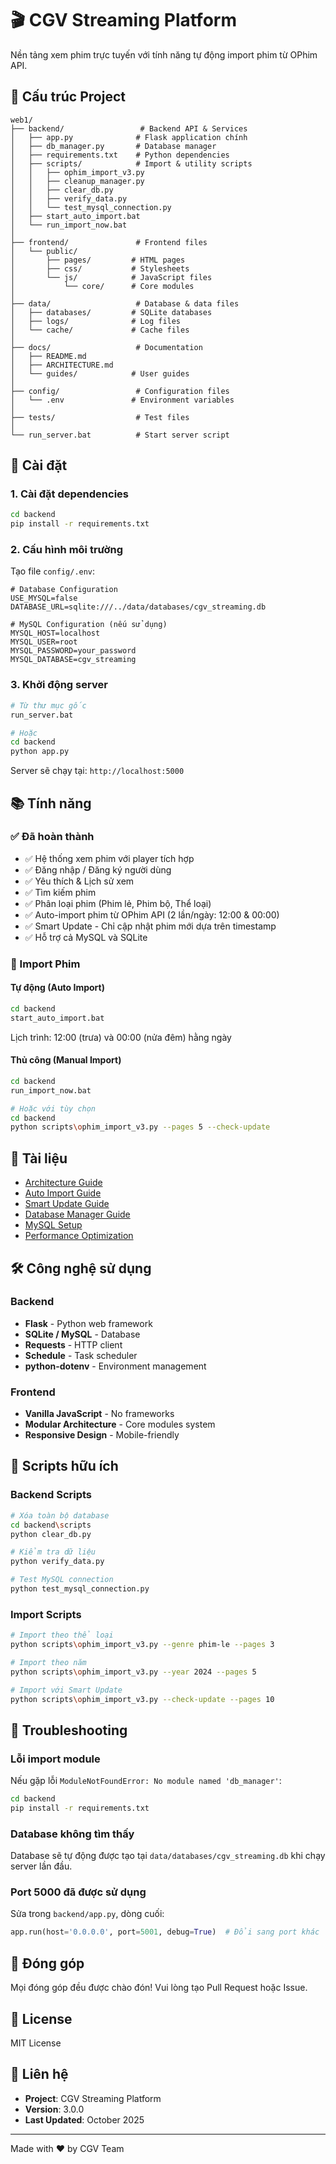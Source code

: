 # 🎬 CGV Streaming Platform

Nền tảng xem phim trực tuyến với tính năng tự động import phim từ OPhim API.

## 📁 Cấu trúc Project

```
web1/
├── backend/                 # Backend API & Services
│   ├── app.py              # Flask application chính
│   ├── db_manager.py       # Database manager
│   ├── requirements.txt    # Python dependencies
│   ├── scripts/            # Import & utility scripts
│   │   ├── ophim_import_v3.py
│   │   ├── cleanup_manager.py
│   │   ├── clear_db.py
│   │   ├── verify_data.py
│   │   └── test_mysql_connection.py
│   ├── start_auto_import.bat
│   └── run_import_now.bat
│
├── frontend/               # Frontend files
│   └── public/
│       ├── pages/         # HTML pages
│       ├── css/           # Stylesheets
│       └── js/            # JavaScript files
│           └── core/      # Core modules
│
├── data/                   # Database & data files
│   ├── databases/         # SQLite databases
│   ├── logs/              # Log files
│   └── cache/             # Cache files
│
├── docs/                   # Documentation
│   ├── README.md
│   ├── ARCHITECTURE.md
│   └── guides/            # User guides
│
├── config/                 # Configuration files
│   └── .env               # Environment variables
│
├── tests/                  # Test files
│
└── run_server.bat          # Start server script
```

## 🚀 Cài đặt

### 1. Cài đặt dependencies

```bash
cd backend
pip install -r requirements.txt
```

### 2. Cấu hình môi trường

Tạo file `config/.env`:

```env
# Database Configuration
USE_MYSQL=false
DATABASE_URL=sqlite:///../data/databases/cgv_streaming.db

# MySQL Configuration (nếu sử dụng)
MYSQL_HOST=localhost
MYSQL_USER=root
MYSQL_PASSWORD=your_password
MYSQL_DATABASE=cgv_streaming
```

### 3. Khởi động server

```bash
# Từ thư mục gốc
run_server.bat

# Hoặc
cd backend
python app.py
```

Server sẽ chạy tại: `http://localhost:5000`

## 📚 Tính năng

### ✅ Đã hoàn thành

- ✅ Hệ thống xem phim với player tích hợp
- ✅ Đăng nhập / Đăng ký người dùng
- ✅ Yêu thích & Lịch sử xem
- ✅ Tìm kiếm phim
- ✅ Phân loại phim (Phim lẻ, Phim bộ, Thể loại)
- ✅ Auto-import phim từ OPhim API (2 lần/ngày: 12:00 & 00:00)
- ✅ Smart Update - Chỉ cập nhật phim mới dựa trên timestamp
- ✅ Hỗ trợ cả MySQL và SQLite

### 🔄 Import Phim

#### Tự động (Auto Import)

```bash
cd backend
start_auto_import.bat
```

Lịch trình: 12:00 (trưa) và 00:00 (nửa đêm) hằng ngày

#### Thủ công (Manual Import)

```bash
cd backend
run_import_now.bat

# Hoặc với tùy chọn
cd backend
python scripts\ophim_import_v3.py --pages 5 --check-update
```

## 📖 Tài liệu

- [Architecture Guide](docs/ARCHITECTURE.md)
- [Auto Import Guide](docs/guides/AUTO_IMPORT_GUIDE.md)
- [Smart Update Guide](docs/guides/SMART_UPDATE_GUIDE.md)
- [Database Manager Guide](docs/guides/DB_MANAGER_GUIDE.md)
- [MySQL Setup](docs/guides/MYSQL_SETUP.md)
- [Performance Optimization](docs/guides/PERFORMANCE_OPTIMIZATION.md)

## 🛠️ Công nghệ sử dụng

### Backend
- **Flask** - Python web framework
- **SQLite / MySQL** - Database
- **Requests** - HTTP client
- **Schedule** - Task scheduler
- **python-dotenv** - Environment management

### Frontend
- **Vanilla JavaScript** - No frameworks
- **Modular Architecture** - Core modules system
- **Responsive Design** - Mobile-friendly

## 📝 Scripts hữu ích

### Backend Scripts

```bash
# Xóa toàn bộ database
cd backend\scripts
python clear_db.py

# Kiểm tra dữ liệu
python verify_data.py

# Test MySQL connection
python test_mysql_connection.py
```

### Import Scripts

```bash
# Import theo thể loại
python scripts\ophim_import_v3.py --genre phim-le --pages 3

# Import theo năm
python scripts\ophim_import_v3.py --year 2024 --pages 5

# Import với Smart Update
python scripts\ophim_import_v3.py --check-update --pages 10
```

## 🔧 Troubleshooting

### Lỗi import module

Nếu gặp lỗi `ModuleNotFoundError: No module named 'db_manager'`:

```bash
cd backend
pip install -r requirements.txt
```

### Database không tìm thấy

Database sẽ tự động được tạo tại `data/databases/cgv_streaming.db` khi chạy server lần đầu.

### Port 5000 đã được sử dụng

Sửa trong `backend/app.py`, dòng cuối:

```python
app.run(host='0.0.0.0', port=5001, debug=True)  # Đổi sang port khác
```

## 👥 Đóng góp

Mọi đóng góp đều được chào đón! Vui lòng tạo Pull Request hoặc Issue.

## 📄 License

MIT License

## 📧 Liên hệ

- **Project**: CGV Streaming Platform
- **Version**: 3.0.0
- **Last Updated**: October 2025

---

Made with ❤️ by CGV Team
